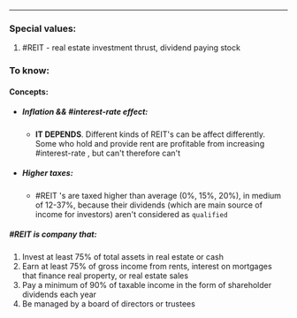 ***
### Special values:
1. #REIT - real estate investment thrust, dividend paying stock 

### To know:

#### Concepts:

- ##### Inflation && #interest-rate effect:
	- **IT DEPENDS**. Different kinds of REIT's can be affect differently. Some who hold and provide rent are profitable from increasing #interest-rate , but can't therefore can't

- ##### Higher taxes:
	- #REIT 's  are taxed higher than average (0%, 15%, 20%), in medium of 12-37%, because their dividends (which are main source of income for investors) aren't considered as `qualified` 

##### #REIT is company that:
1. Invest at least 75% of total assets in real estate or cash
2. Earn at least 75% of gross income from rents, interest on mortgages that finance real property, or real estate sales
3. Pay a minimum of 90% of taxable income in the form of shareholder dividends each year
4. Be managed by a board of directors or trustees